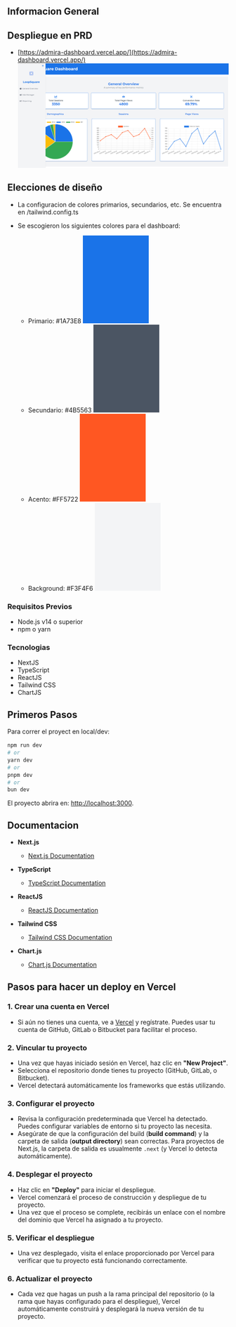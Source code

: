 ## Informacion General

## Despliegue en PRD
- [https://admira-dashboard.vercel.app/](https://admira-dashboard.vercel.app/)
![Home](./public/images/home.png)

## Elecciones de diseño

- La configuracion de colores primarios, secundarios, etc. Se encuentra en /tailwind.config.ts

- Se escogieron los siguientes colores para el dashboard:
    - Primario: #1A73E8
    ![Color Primario](./public/images/1a73e8.png)
    - Secundario: #4B5563
    ![Color Secundario](./public/images/4b5563.png) 
    - Acento: #FF5722
    ![Color Acento](./public/images/ff5722.png)
    - Background: #F3F4F6
    ![Color Fondo](./public/images/f3f4f6.png)

### Requisitos Previos

- Node.js v14 o superior
- npm o yarn

### Tecnologias

- NextJS 
- TypeScript
- ReactJS 
- Tailwind CSS
- ChartJS

## Primeros Pasos

Para correr el proyect en local/dev:

```bash
npm run dev
# or
yarn dev
# or
pnpm dev
# or
bun dev
```

El proyecto abrira en: [http://localhost:3000](http://localhost:3000).

## Documentacion

- **Next.js**
  - [Next.js Documentation](https://nextjs.org/docs)

- **TypeScript**
  - [TypeScript Documentation](https://www.typescriptlang.org/docs/)

- **ReactJS**
  - [ReactJS Documentation](https://reactjs.org/docs/getting-started.html)

- **Tailwind CSS**
  - [Tailwind CSS Documentation](https://tailwindcss.com/docs)

- **Chart.js**
  - [Chart.js Documentation](https://www.chartjs.org/docs/)

## Pasos para hacer un deploy en Vercel

### 1. Crear una cuenta en Vercel
- Si aún no tienes una cuenta, ve a [Vercel](https://vercel.com/) y regístrate. Puedes usar tu cuenta de GitHub, GitLab o Bitbucket para facilitar el proceso.

### 2. Vincular tu proyecto
- Una vez que hayas iniciado sesión en Vercel, haz clic en **"New Project"**.
- Selecciona el repositorio donde tienes tu proyecto (GitHub, GitLab, o Bitbucket).
- Vercel detectará automáticamente los frameworks que estás utilizando.

### 3. Configurar el proyecto
- Revisa la configuración predeterminada que Vercel ha detectado. Puedes configurar variables de entorno si tu proyecto las necesita.
- Asegúrate de que la configuración del build (**build command**) y la carpeta de salida (**output directory**) sean correctas. Para proyectos de Next.js, la carpeta de salida es usualmente `.next` (y Vercel lo detecta automáticamente).

### 4. Desplegar el proyecto
- Haz clic en **"Deploy"** para iniciar el despliegue.
- Vercel comenzará el proceso de construcción y despliegue de tu proyecto.
- Una vez que el proceso se complete, recibirás un enlace con el nombre del dominio que Vercel ha asignado a tu proyecto.

### 5. Verificar el despliegue
- Una vez desplegado, visita el enlace proporcionado por Vercel para verificar que tu proyecto está funcionando correctamente.

### 6. Actualizar el proyecto
- Cada vez que hagas un push a la rama principal del repositorio (o la rama que hayas configurado para el despliegue), Vercel automáticamente construirá y desplegará la nueva versión de tu proyecto.

